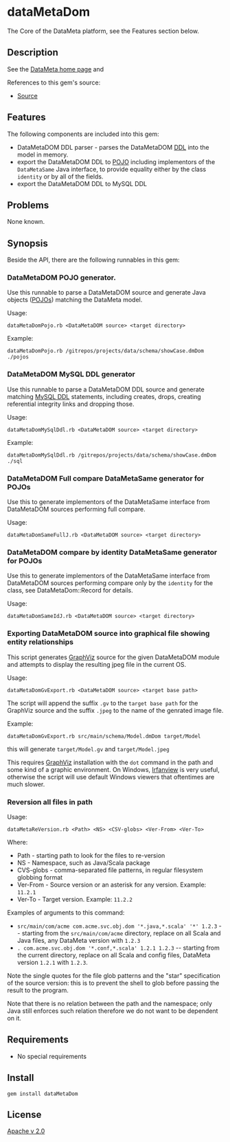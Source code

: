# dataMetaDom

The Core of the DataMeta platform, see the Features section below.

## Description

See the [DataMeta home page](https://github.com/eBayDataMeta) and

References to this gem's source:

* [Source](https://github.com/eBayDataMeta/DataMeta-gems/tree/master/meta/core/dom)

## Features

The following components are included into this gem:

* DataMetaDOM DDL parser - parses the DataMetaDOM [DDL](http://en.wikipedia.org/wiki/Data_definition_language) into
  the model in memory.
* export the DataMetaDOM DDL to [POJO](http://en.wikipedia.org/wiki/Plain_Old_Java_Object) including implementors
  of the `DataMetaSame` Java interface, to provide equality either by the class `identity` or by all of the
  fields.
* export the DataMetaDOM DDL to MySQL DDL

## Problems

None known.

## Synopsis

Beside the API, there are the following runnables in this gem:

### DataMetaDOM POJO generator.

Use this runnable to parse a DataMetaDOM source and generate Java objects
([POJOs](http://en.wikipedia.org/wiki/Plain_Old_Java_Object)) matching the DataMeta model.

Usage:

    dataMetaDomPojo.rb <DataMetaDOM source> <target directory>

Example:

    dataMetaDomPojo.rb /gitrepos/projects/data/schema/showCase.dmDom ./pojos

### DataMetaDOM MySQL DDL generator

Use this runnable to parse a DataMetaDOM DDL source and generate matching
[MySQL DDL](http://dev.mysql.com/doc/refman/5.5/en/sql-syntax-data-definition.html) statements, including
creates, drops, creating referential integrity links and dropping those.

Usage:

    dataMetaDomMySqlDdl.rb <DataMetaDOM source> <target directory>

Example:

    dataMetaDomMySqlDdl.rb /gitrepos/projects/data/schema/showCase.dmDom ./sql

### DataMetaDOM Full compare DataMetaSame generator for POJOs

Use this to generate implementors of the DataMetaSame interface from DataMetaDOM sources performing full compare.

Usage:

    dataMetaDomSameFullJ.rb <DataMetaDOM source> <target directory>

### DataMetaDOM compare by identity DataMetaSame generator for POJOs

Use this to generate implementors of the DataMetaSame interface from DataMetaDOM sources performing compare only
by the `identity` for the class, see DataMetaDom::Record for details.

Usage:

    dataMetaDomSameIdJ.rb <DataMetaDOM source> <target directory>

### Exporting DataMetaDOM source into graphical file showing entity relationships

This script generates [GraphViz](http://www.graphviz.org) source for the given DataMetaDOM module
and attempts to display the resulting jpeg file in the current OS.

Usage:

    dataMetaDomGvExport.rb <DataMetaDOM source> <target base path>

The script will append the suffix `.gv` to the `target base path` for the GraphViz source and the suffix `.jpeg`
to the name of the genrated image file.

Example:

    dataMetaDomGvExport.rb src/main/schema/Model.dmDom target/Model

this will generate `target/Model.gv` and `target/Model.jpeg`

This requires [GraphViz](http://www.graphviz.org) installation with the `dot` command in the path
and some kind of a graphic environment. On Windows, [Irfanview](http://www.irfanview.com) is very useful, otherwise
the script will use default Windows viewers that oftentimes are much slower.

### Reversion all files in path

Usage:

    dataMetaReVersion.rb <Path> <NS> <CSV-globs> <Ver-From> <Ver-To>

Where:

* Path - starting path to look for the files to re-version
* NS - Namespace, such as Java/Scala package
* CVS-globs - comma-separated file patterns, in regular filesystem globbing format
* Ver-From - Source version or an asterisk for any version. Example: `11.2.1`
* Ver-To - Target version. Example: `11.2.2`

Examples of arguments to this command:

* `src/main/com/acme com.acme.svc.obj.dom '*.java,*.scala' '*' 1.2.3` -- starting from the `src/main/com/acme`
    directory, replace on all Scala and Java files, any DataMeta version with `1.2.3`
* `. com.acme.svc.obj.dom '*.conf,*.scala' 1.2.1 1.2.3` -- starting from the current directory,
    replace on all Scala and config files, DataMeta version `1.2.1` with `1.2.3`.

Note the single quotes for the file glob patterns and the "star" specification of the source version: this is to
prevent the shell to glob before passing the result to the program.

Note that there is no relation between the path and the namespace; only Java still enforces such relation therefore
we do not want to be dependent on it.


## Requirements

* No special requirements

## Install

    gem install dataMetaDom

## License

[Apache v 2.0](https://github.com/eBayDataMeta/DataMeta/blob/master/LICENSE.md)

